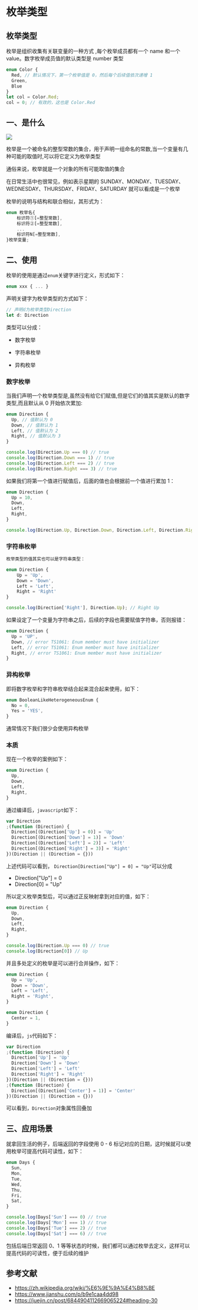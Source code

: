# 枚举类型

## 枚举类型

枚举是组织收集有关联变量的一种方式 ,每个枚举成员都有一个 name 和一个 value。数字枚举成员值的默认类型是 number 类型

```ts
enum Color {
  Red, // 默认情况下，第一个枚举值是 0，然后每个后续值依次递增 1
  Green,
  Blue
}
let col = Color.Red;
col = 0; // 有效的，这也是 Color.Red
```
## 一、是什么

![](https://static.vue-js.com/76173bf0-0b0c-11ec-a752-75723a64e8f5.png)

枚举是一个被命名的整型常数的集合，用于声明一组命名的常数,当一个变量有几种可能的取值时,可以将它定义为枚举类型

通俗来说，枚举就是一个对象的所有可能取值的集合

在日常生活中也很常见，例如表示星期的 SUNDAY、MONDAY、TUESDAY、WEDNESDAY、THURSDAY、FRIDAY、SATURDAY 就可以看成是一个枚举

枚举的说明与结构和联合相似，其形式为：

```ts
enum 枚举名{
    标识符①[=整型常数],
    标识符②[=整型常数],
    ...
    标识符N[=整型常数],
}枚举变量;
```
## 二、使用

枚举的使用是通过`enum`关键字进行定义，形式如下：

```ts
enum xxx { ... }
```
声明关键字为枚举类型的方式如下：

```ts
// 声明d为枚举类型Direction
let d: Direction
```
类型可以分成：

+   数字枚举
    
+   字符串枚举
    
+   异构枚举
    

### 数字枚举

当我们声明一个枚举类型是,虽然没有给它们赋值,但是它们的值其实是默认的数字类型,而且默认从 0 开始依次累加:

```ts
enum Direction {
  Up, // 值默认为 0
  Down, // 值默认为 1
  Left, // 值默认为 2
  Right, // 值默认为 3
}

console.log(Direction.Up === 0) // true
console.log(Direction.Down === 1) // true
console.log(Direction.Left === 2) // true
console.log(Direction.Right === 3) // true
```
如果我们将第一个值进行赋值后，后面的值也会根据前一个值进行累加 1：

```ts
enum Direction {
  Up = 10,
  Down,
  Left,
  Right,
}

console.log(Direction.Up, Direction.Down, Direction.Left, Direction.Right) // 10 11 12 13
```
### 字符串枚举

```ts
枚举类型的值其实也可以是字符串类型：

enum Direction {
    Up = 'Up',
    Down = 'Down',
    Left = 'Left',
    Right = 'Right'
}

console.log(Direction['Right'], Direction.Up); // Right Up
```
如果设定了一个变量为字符串之后，后续的字段也需要赋值字符串，否则报错：

```ts
enum Direction {
  Up = 'UP',
  Down, // error TS1061: Enum member must have initializer
  Left, // error TS1061: Enum member must have initializer
  Right, // error TS1061: Enum member must have initializer
}
```
### 异构枚举

即将数字枚举和字符串枚举结合起来混合起来使用，如下：

```ts
enum BooleanLikeHeterogeneousEnum {
  No = 0,
  Yes = 'YES',
}
```
通常情况下我们很少会使用异构枚举

### 本质

现在一个枚举的案例如下：

```ts
enum Direction {
  Up,
  Down,
  Left,
  Right,
}
```
通过编译后，`javascript`如下：

```ts
var Direction
;(function (Direction) {
  Direction[(Direction['Up'] = 0)] = 'Up'
  Direction[(Direction['Down'] = 1)] = 'Down'
  Direction[(Direction['Left'] = 2)] = 'Left'
  Direction[(Direction['Right'] = 3)] = 'Right'
})(Direction || (Direction = {}))
```
上述代码可以看到， `Direction[Direction["Up"] = 0] = "Up"`可以分成

+   Direction\["Up"\] = 0
+   Direction\[0\] = "Up"

所以定义枚举类型后，可以通过正反映射拿到对应的值，如下：

```ts
enum Direction {
  Up,
  Down,
  Left,
  Right,
}

console.log(Direction.Up === 0) // true
console.log(Direction[0]) // Up
```
并且多处定义的枚举是可以进行合并操作，如下：

```ts
enum Direction {
  Up = 'Up',
  Down = 'Down',
  Left = 'Left',
  Right = 'Right',
}

enum Direction {
  Center = 1,
}
```
编译后，`js`代码如下：

```ts
var Direction
;(function (Direction) {
  Direction['Up'] = 'Up'
  Direction['Down'] = 'Down'
  Direction['Left'] = 'Left'
  Direction['Right'] = 'Right'
})(Direction || (Direction = {}))
;(function (Direction) {
  Direction[(Direction['Center'] = 1)] = 'Center'
})(Direction || (Direction = {}))
```
可以看到，`Direction`对象属性回叠加

## 三、应用场景

就拿回生活的例子，后端返回的字段使用 0 - 6 标记对应的日期，这时候就可以使用枚举可提高代码可读性，如下：

```ts
enum Days {
  Sun,
  Mon,
  Tue,
  Wed,
  Thu,
  Fri,
  Sat,
}

console.log(Days['Sun'] === 0) // true
console.log(Days['Mon'] === 1) // true
console.log(Days['Tue'] === 2) // true
console.log(Days['Sat'] === 6) // true
```
包括后端日常返回 0、1 等等状态的时候，我们都可以通过枚举去定义，这样可以提高代码的可读性，便于后续的维护

## 参考文献

+   https://zh.wikipedia.org/wiki/%E6%9E%9A%E4%B8%BE
+   https://www.jianshu.com/p/b9e1caa4dd98
+   https://juejin.cn/post/6844904112669065224#heading-30